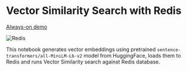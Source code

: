 # Vector Similarity Search with Redis

[Always-on demo](https://antonum-redis-vss-streamlit-streamlit-app-p4z5th.streamlitapp.com/)

![Redis](https://redis.com/wp-content/themes/wpx/assets/images/logo-redis.svg?auto=webp&quality=85,75&width=120)

This notebook generates vector embeddings using pretrained `sentence-transformers/all-MiniLM-L6-v2` model from HuggingFace, loads them to Redis and runs Vector Similarity search against Redis database. 